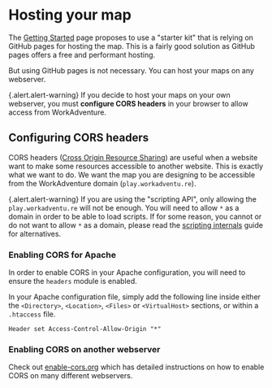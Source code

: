 
# Hosting your map

The [Getting Started](.) page proposes to use a "starter kit" that is relying on GitHub pages for hosting the map. This is a fairly good solution as GitHub pages offers a free and performant hosting.

But using GitHub pages is not necessary. You can host your maps on any webserver.

{.alert.alert-warning}
If you decide to host your maps on your own webserver, you must **configure CORS headers** in your browser to allow access from WorkAdventure.

## Configuring CORS headers

CORS headers ([Cross Origin Resource Sharing](https://developer.mozilla.org/en-US/docs/Web/HTTP/CORS)) are useful when a website want to make some resources accessible to another website. This is exactly what we want to do. We want the map you are designing to be accessible from the WorkAdventure domain (`play.workadventu.re`).

{.alert.alert-warning}
If you are using the "scripting API", only allowing the `play.workadventu.re` will not be enough. You will need to allow `*`
as a domain in order to be able to load scripts. If for some reason, you cannot or do not want to allow `*` as a domain, please
read the [scripting internals](scripting-internals.md) guide for alternatives.

### Enabling CORS for Apache

In order to enable CORS in your Apache configuration, you will need to ensure the `headers` module is enabled.

In your Apache configuration file, simply add the following line inside either the `<Directory>`, `<Location>`, `<Files>` or `<VirtualHost>` sections, or within a `.htaccess` file.

    Header set Access-Control-Allow-Origin "*"

### Enabling CORS on another webserver

Check out [enable-cors.org](https://enable-cors.org/server.html) which has detailed instructions on how to enable CORS on many different webservers.
